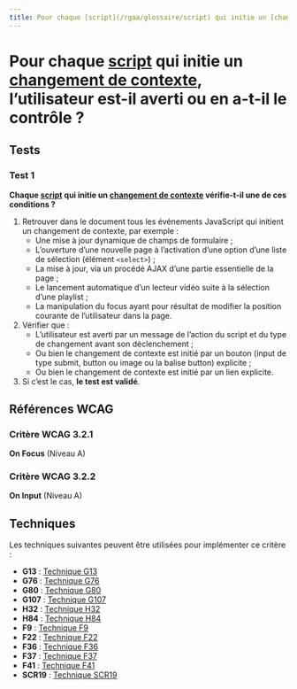 ```yaml
---
title: Pour chaque [script](/rgaa/glossaire/script) qui initie un [changement de contexte](/rgaa/glossaire/changement-de-contexte), l’utilisateur est-il averti ou en a-t-il le contrôle ?
---
```


# Pour chaque [script](/rgaa/glossaire/script) qui initie un [changement de contexte](/rgaa/glossaire/changement-de-contexte), l’utilisateur est-il averti ou en a-t-il le contrôle ?



## Tests

### Test 1

**Chaque [script](/rgaa/glossaire/script) qui initie un [changement de contexte](/rgaa/glossaire/changement-de-contexte) vérifie-t-il une de ces conditions ?**

1. Retrouver dans le document tous les événements JavaScript qui initient un changement de contexte, par exemple :
   - Une mise à jour dynamique de champs de formulaire ;
   - L’ouverture d’une nouvelle page à l’activation d’une option d’une liste de sélection (élément `<select>`) ;
   - La mise à jour, via un procédé AJAX d’une partie essentielle de la page ;
   - Le lancement automatique d’un lecteur vidéo suite à la sélection d’une playlist ;
   - La manipulation du focus ayant pour résultat de modifier la position courante de l’utilisateur dans la page.
2. Vérifier que :
   - L’utilisateur est averti par un message de l’action du script et du type de changement avant son déclenchement ;
   - Ou bien le changement de contexte est initié par un bouton (input de type submit, button ou image ou la balise button) explicite ;
   - Ou bien le changement de contexte est initié par un lien explicite.
3. Si c’est le cas, **le test est validé**.



## Références WCAG

### Critère WCAG 3.2.1

**On Focus** (Niveau A)

### Critère WCAG 3.2.2

**On Input** (Niveau A)



## Techniques

Les techniques suivantes peuvent être utilisées pour implémenter ce critère :

- **G13** : [Technique G13](https://www.w3.org/WAI/WCAG21/Techniques/html/G13)
- **G76** : [Technique G76](https://www.w3.org/WAI/WCAG21/Techniques/html/G76)
- **G80** : [Technique G80](https://www.w3.org/WAI/WCAG21/Techniques/html/G80)
- **G107** : [Technique G107](https://www.w3.org/WAI/WCAG21/Techniques/html/G107)
- **H32** : [Technique H32](https://www.w3.org/WAI/WCAG21/Techniques/html/H32)
- **H84** : [Technique H84](https://www.w3.org/WAI/WCAG21/Techniques/html/H84)
- **F9** : [Technique F9](https://www.w3.org/WAI/WCAG21/Techniques/html/F9)
- **F22** : [Technique F22](https://www.w3.org/WAI/WCAG21/Techniques/html/F22)
- **F36** : [Technique F36](https://www.w3.org/WAI/WCAG21/Techniques/html/F36)
- **F37** : [Technique F37](https://www.w3.org/WAI/WCAG21/Techniques/html/F37)
- **F41** : [Technique F41](https://www.w3.org/WAI/WCAG21/Techniques/html/F41)
- **SCR19** : [Technique SCR19](https://www.w3.org/WAI/WCAG21/Techniques/html/SCR19)
